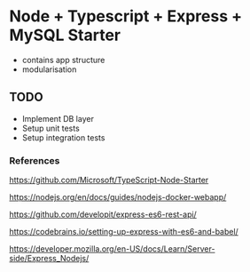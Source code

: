 # Node + Typescript + Express + MySQL Starter 

- contains app structure
- modularisation

## TODO

- Implement DB layer
- Setup unit tests
- Setup integration tests

### References

https://github.com/Microsoft/TypeScript-Node-Starter

https://nodejs.org/en/docs/guides/nodejs-docker-webapp/

https://github.com/developit/express-es6-rest-api/

https://codebrains.io/setting-up-express-with-es6-and-babel/

https://developer.mozilla.org/en-US/docs/Learn/Server-side/Express_Nodejs/



